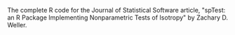 The complete R code for the Journal of Statistical Software article, "spTest: an R Package Implementing Nonparametric Tests of Isotropy" by Zachary D. Weller.

